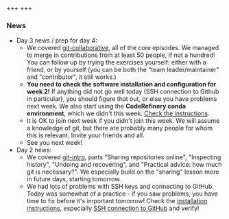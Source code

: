 +++
+++

### News

- Day 3 news / prep for day 4:
  - We covered
    [git-collaborative](https://coderefinery.github.io/git-intro/),
    all of the core episodes.  We managed to merge in contributions
    from at least 50 people, if not a hundred!  You can follow up by
    trying the exercises yourself: either with a friend, or by
    yourself (you can be both the "team leader/maintainer" and
    "contributor", it still works.)
  - **You need to check the software installation and configuration
    for week 2!**  If anything did not go well today (SSH connection
    to Github in particular), you should figure that out, or else you
    have problems next week.  We also start using the **CodeRefinery
    conda environment**, which we didn't this week.  [Check the
    instructions](https://coderefinery.github.io/installation/).
  - It is OK to join next week if you didn't join this week.  We will
    assume a knowledge of git, but there are probably many people for
    whom this is relevant.  Invite your friends and all.
  - See you next week!
- Day 2 news:
  - We covered [git-intro](https://coderefinery.github.io/git-intro/),
    parts "Sharing repositories online", "Inspecting history",
    "Undoing and recovering", and "Practical advice: how much git is
    necessary?".  We especially build on the "sharing" lesson more in
    future days, starting tomorrow.
  - We had lots of problems with SSH keys and connecting to GitHub.
    Today was somewhat of a practice - if you saw problems, you have
    time to fix before it's important tomorrow! Check the
    [installation
    instructions](https://coderefinery.github.io/installation/),
    especially [SSH connection to GitHub](https://coderefinery.github.io/installation/ssh/)
    and verify!
